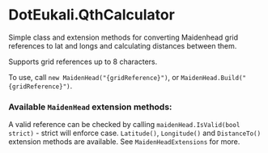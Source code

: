 # DotEukali.QthCalculator
Simple class and extension methods for converting Maidenhead grid references to lat and longs and calculating distances between them.

Supports grid references up to 8 characters.

To use, call `new MaidenHead("{gridReference}")`, or `MaidenHead.Build("{gridReference}")`.

### Available `MaidenHead` extension methods:
A valid reference can be checked by calling `maidenHead.IsValid(bool strict)` - strict will enforce case.
`Latitude()`, `Longitude()` and `DistanceTo()` extension methods are available.  See `MaidenHeadExtensions` for more.
